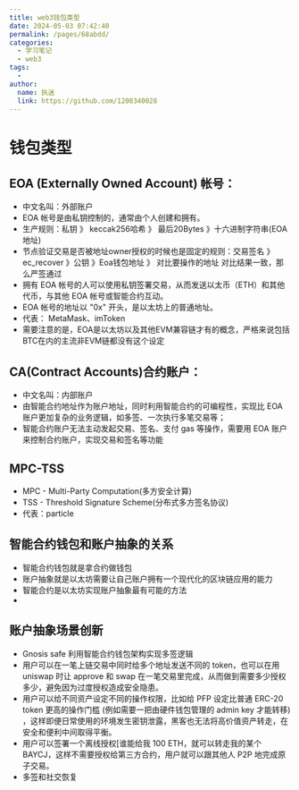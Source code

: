 ```yaml
---
title: web3钱包类型
date: 2024-05-03 07:42:40
permalink: /pages/68abdd/
categories:
  - 学习笔记
  - web3
tags:
  - 
author: 
  name: 执迷
  link: https://github.com/1208340028
---
```

# 钱包类型

## EOA (Externally Owned Account) 帐号：
- 中文名叫：外部账户
- EOA 帐号是由私钥控制的，通常由个人创建和拥有。
- 生产规则：私钥 》 keccak256哈希 》 最后20Bytes 》十六进制字符串(EOA地址)
- 节点验证交易是否被地址owner授权的时候也是固定的规则：交易签名 》 ec_recover 》公钥 》Eoa钱包地址 》 对比要操作的地址 对比结果一致，那么严签通过
- 拥有 EOA 帐号的人可以使用私钥签署交易，从而发送以太币（ETH）和其他代币，与其他 EOA 帐号或智能合约互动。
- EOA 帐号的地址以 "0x" 开头，是以太坊上的普通地址。
- 代表： MetaMask、imToken
- 需要注意的是，EOA是以太坊以及其他EVM兼容链才有的概念，严格来说包括BTC在内的主流非EVM链都没有这个设定
## CA(Contract Accounts)合约账户：
- 中文名叫：内部账户
- 由智能合约地址作为账户地址，同时利用智能合约的可编程性，实现比 EOA 账户更加复杂的业务逻辑，如多签、一次执行多笔交易等；
- 智能合约账户无法主动发起交易、签名、支付 gas 等操作，需要用 EOA 账户来控制合约账户，实现交易和签名等功能

## MPC-TSS
- MPC - Multi-Party Computation(多方安全计算)
- TSS - Threshold Signature Scheme(分布式多方签名协议)
- 代表：particle

## 智能合约钱包和账户抽象的关系
- 智能合约钱包就是拿合约做钱包
- 账户抽象就是以太坊需要让自己账户拥有一个现代化的区块链应用的能力
- 智能合约是以太坊实现账户抽象最有可能的方法
- 

## 账户抽象场景创新
- Gnosis safe 利用智能合约钱包架构实现多签逻辑
- 用户可以在一笔上链交易中同时给多个地址发送不同的 token，也可以在用 uniswap 时让 approve 和 swap 在一笔交易里完成，从而做到需要多少授权多少，避免因为过度授权造成安全隐患。
- 用户可以给不同资产设定不同的操作权限，比如给 PFP 设定比普通 ERC-20 token 更高的操作门槛 (例如需要一把由硬件钱包管理的 admin key 才能转移) ，这样即便日常使用的环境发生密钥泄露，黑客也无法将高价值资产转走，在安全和便利中间取得平衡。
- 用户可以签署一个离线授权[谁能给我 100 ETH，就可以转走我的某个 BAYCJ，这样不需要授权给第三方合约，用户就可以跟其他人 P2P 地完成原子交易。
- 多签和社交恢复